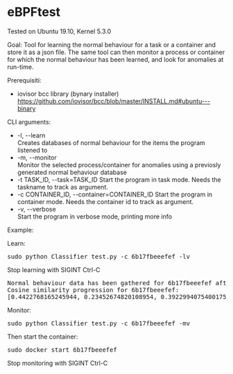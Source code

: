 # eBPFtest

Tested on Ubuntu 19.10, Kernel 5.3.0

Goal:
Tool for learning the normal behaviour for a task or a container and store it as a json file.
The same tool can then monitor a process or container for which the normal behaviour has been learned, and look for anomalies at run-time.

Prerequisiti:

- iovisor bcc library (bynary installer)
https://github.com/iovisor/bcc/blob/master/INSTALL.md#ubuntu---binary

CLI arguments:

- -l, --learn           
Creates databases of normal behaviour for the items the
                        program listened to
-   -m, --monitor         
Monitor the selected process/container for anomalies
                        using a previosly generated normal behaviour database
- -t TASK_ID, --task=TASK_ID 
Start the program in task mode. Needs the taskname to
                        track as argument.
- -c CONTAINER_ID, --container=CONTAINER_ID
Start the program in container mode. Needs the
                        container id to track as argument.
-  -v, --verbose         
Start the program in verbose mode, printing more info

Example:

Learn:
<pre>sudo python Classifier_test.py -c 6b17fbeeefef -lv
</pre>
Stop learning with SIGINT Ctrl-C
<pre>Normal behaviour data has been gathered for 6b17fbeeefef after 4 epochs (4000 syscalls)
Cosine similarity progression for 6b17fbeeefef:
[0.4422768165245944, 0.23452674820108954, 0.3922994075400175, 0.9983715142893775]
</pre>
Monitor:
<pre>sudo python Classifier_test.py -c 6b17fbeeefef -mv</pre>
Then start the container:
<pre>sudo docker start 6b17fbeeefef</pre>
Stop monitoring with SIGINT Ctrl-C
